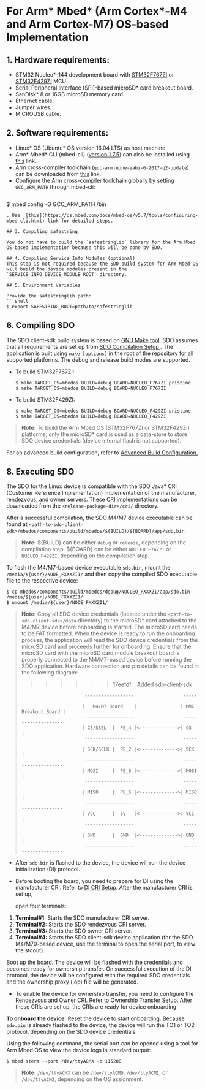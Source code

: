 # For Arm* Mbed* (Arm Cortex*-M4 and Arm Cortex-M7) OS-based Implementation

## 1. Hardware requirements:
- STM32 Nucleo*-144 development board with [STM32F767ZI](https://os.mbed.com/platforms/ST-Nucleo-F767ZI/) or [STM32F429ZI](https://os.mbed.com/platforms/ST-Nucleo-F429ZI/) MCU.
- Serial Peripheral Interface (SPI)-based microSD* card breakout board.
- SanDisk* 8 or 16GB microSD memory card.
- Ethernet cable.
- Jumper wires.
- MICROUSB cable.

## 2. Software requirements:
- Linux* OS (Ubuntu* OS version 16.04 LTS) as host machine.
- Arm* Mbed* CLI (mbed-cli) ([version 1.7.5](https://github.com/ARMmbed/mbed-cli/blob/1.7.5/README.md)) can also be installed using [this](https://pypi.org/project/mbed-cli/) link.
- Arm cross-compiler toolchain (`gcc-arm-none-eabi-6-2017-q2-update`) can be downloaded from [this](https://launchpad.net/gcc-arm-embedded/+series) link.
- Configure the Arm cross-compiler toolchain globally by setting `GCC_ARM_PATH` through mbed-cli:
  ```shell
$ mbed config -G GCC_ARM_PATH <Path to gcc-arm-none-eabi-6-2017-q2-update>/bin
  ```
  . Use  [this](https://os.mbed.com/docs/mbed-os/v5.7/tools/configuring-mbed-cli.html) link for detailed steps.

## 3. Compiling safestring

You do not have to build the `safestringlib` library for the Arm Mbed OS-based implementation because this will be done by SDO.

## 4. Compiling Service Info Modules (optional)
This step is not required because the SDO build system for Arm Mbed OS will build the device modules present in the `SERVICE_INFO_DEVICE_MODULE_ROOT` directory.

## 5. Environment Variables

Provide the safestringlib path:
```shell
$ export SAFESTRING_ROOT=path/to/safestringlib
```

## 6. Compiling  SDO
The  SDO client-sdk build system is based on <a href="https://www.gnu.org/software/make/">GNU Make tool</a>. SDO assumes that all requirements are set up from [  SDO Compilation Setup ](setup.md). The application is built using `make [options]` in the root of the repository for all supported platforms. The debug and release build modes are supported.

- To build STM32F767ZI:
   ```shell
   $ make TARGET_OS=mbedos BUILD=debug BOARD=NUCLEO_F767ZI pristine
   $ make TARGET_OS=mbedos BUILD=debug BOARD=NUCLEO_F767ZI
   ```

- To build STM32F429ZI:
   ```shell
   $ make TARGET_OS=mbedos BUILD=debug BOARD=NUCLEO_F429ZI pristine
   $ make TARGET_OS=mbedos BUILD=debug BOARD=NUCLEO_F429ZI
   ```

> **Note:** To build the Arm Mbed OS (STM32F767ZI or STM32F429ZI) platforms, only the microSD* card is used as a data-store to store  SDO device credentials (device internal flash is not supported).

For an advanced build configuration, refer to [Advanced Build Configuration.](build_conf.md)

## 8. Executing  SDO
The  SDO for the Linux device is compatible with the  SDO Java* CRI (Customer Reference Implementation) implementation of the manufacturer, rendezvous,
and owner servers. These CRI implementations can be downloaded from the `<release-package-dir>/cri/`
directory.

After a successful compilation, the  SDO M4/M7 device executable can be found at
`<path-to-sdo-client-sdk>/mbedos/components/build/mbedos/${BUILD}/${BOARD}/app/sdo.bin`.

> **Note:** ${BUILD} can be either `debug` or `release`, depending on the compilation step.
>           ${BOARD} can be either `NUCLEO_F767ZI` or `NUCLEO_F429ZI`, depending on the compilation step.

To flash the M4/M7-based device executable `sdo.bin`, mount the `/media/${user}/NODE_FXXXZI1/` and then copy the compiled  SDO executable file to the respective device:

```shell
$ cp mbedos/components/build/mbedos/debug/NUCLEO_FXXXZI/app/sdo.bin  /media/${user}/NODE_FXXXZI1/
$ umount /media/${user}/NODE_FXXXZI1/
```


> **Note:** Copy all  SDO device credentials (located under the `<path-to-sdo-client-sdk>/data` directory) 
> to the microSD* card attached to the M4/M7 device before onboarding is started.
> The microSD card needs to be FAT formatted. When the device is ready to run the onboarding process,
> the application will read the  SDO device credentials from the microSD card and proceeds further for onboarding.
> Ensure that the microSD card with the microSD card module breakout board is properly connected to the M4/M7-based device before running
> the  SDO application. Hardware connection and pin details can be found in the following diagram:
>>>>>>> 17eefdf... Added sdo-client-sdk.
>
>                            ------------------                  --------------------
>                           |   M4/M7 Board    |                | MMC Breakout Board |
>                            ------------------                  --------------------
>                           | CS/SSEL  |  PE_4 |<-------------->| CS                 |
>                            ------------------                  --------------------
>                           | SCK/SCLK |  PE_2 |<-------------->| SCK                |
>                            ------------------                  --------------------
>                           | MOSI     |  PE_6 |<-------------->| MOSI               |
>                            ------------------                  --------------------
>                           | MISO     |  PE_5 |<-------------->| MISO               |
>                            ------------------                  --------------------
>                           | VCC      |  5V   |<-------------->| VCC                |
>                            ------------------                  --------------------
>                           | GND      |  GND  |<-------------->| GND                |
>                            ------------------                  --------------------

* After `sdo.bin` is flashed to the device, the device will run the device initialization (DI) protocol.
- Before booting the board, you need to prepare for DI using the manufacturer CRI.
  Refer to [ DI CRI Setup](DI_setup.md). After the manufacturer CRI is set up,
  
  open four terminals:
1. **Terminal#1:** Starts the  SDO manufacturer CRI server.
2. **Terminal#2:** Starts the  SDO rendezvous CRI server.
3. **Terminal#3:** Starts the  SDO owner CRI server.
4. **Terminal#4:** Starts the  SDO client-sdk device application (for the  SDO M4/M70-based device, use the terminal to open the serial port, to view the stdout).

  
  Boot up the board. The device will be flashed with the credentials and becomes ready for
  ownership transfer.
On successful execution of the DI protocol, the device will be configured with the required  SDO credentials and the ownership proxy (.op) file will be generated.

- To enable the device for ownership transfer, you need to configure the Rendezvous and Owner CRI.
  Refer to [Ownership Transfer Setup](ownership_transfer.md). After these
  CRIs are set up, the CRIs are ready for device onboarding.

**To onboard the device:**
Reset the device to start onboarding. 
Because `sdo.bin` is already flashed to the device, the device will run the TO1 or TO2 protocol, depending on the SDO device credentials.

Using the following command, the serial port can be opened using a tool for Arm Mbed OS to view the device logs in standard output:
```shell
$ mbed sterm --port /dev/ttyACMX -b 115200
```

> **Note:** `/dev/ttyACMX` can be `/dev/ttyACM0`, `/dev/ttyACM1`, or `/dev/ttyACM2`, depending on the OS assignment.
